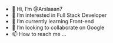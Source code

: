 - 👋 Hi, I’m @Arslaaan7
- 👀 I’m interested in Full Stack Developer
- 🌱 I’m currently learning Front-end
- 💞️ I’m looking to collaborate on Google
- 📫 How to reach me ...

<!---
Arslaaan7/Arslaaan7 is a ✨ special ✨ repository because its `README.md` (this file) appears on your GitHub profile.
You can click the Preview link to take a look at your changes.
--->
